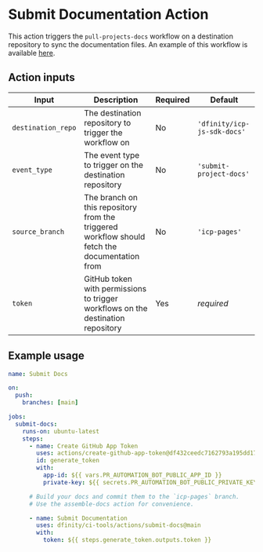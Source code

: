 # Submit Documentation Action

This action triggers the `pull-projects-docs` workflow on a destination repository to sync the documentation files. An example of this workflow is available [here](https://github.com/dfinity/icp-js-sdk-docs/blob/ad33d389694f4e746473ccd9506aee55740456a7/.github/workflows/pull-project-docs.yml).

## Action inputs

| Input              | Description                                                                                   | Required | Default                     |
| ------------------ | --------------------------------------------------------------------------------------------- | -------- | --------------------------- |
| `destination_repo` | The destination repository to trigger the workflow on                                         | No       | `'dfinity/icp-js-sdk-docs'` |
| `event_type`       | The event type to trigger on the destination repository                                       | No       | `'submit-project-docs'`     |
| `source_branch`    | The branch on this repository from the triggered workflow should fetch the documentation from | No       | `'icp-pages'`               |
| `token`            | GitHub token with permissions to trigger workflows on the destination repository              | Yes      | _required_                  |

## Example usage

```yaml
name: Submit Docs

on:
  push:
    branches: [main]

jobs:
  submit-docs:
    runs-on: ubuntu-latest
    steps:
      - name: Create GitHub App Token
        uses: actions/create-github-app-token@df432ceedc7162793a195dd1713ff69aefc7379e # v2.0.6
        id: generate_token
        with:
          app-id: ${{ vars.PR_AUTOMATION_BOT_PUBLIC_APP_ID }}
          private-key: ${{ secrets.PR_AUTOMATION_BOT_PUBLIC_PRIVATE_KEY }}

      # Build your docs and commit them to the `icp-pages` branch.
      # Use the assemble-docs action for convenience.

      - name: Submit Documentation
        uses: dfinity/ci-tools/actions/submit-docs@main
        with:
          token: ${{ steps.generate_token.outputs.token }}
```
